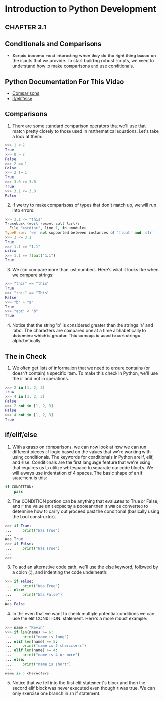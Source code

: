# Introduction to Python Development 


## CHAPTER 3.1
## Conditionals and Comparisons

- Scripts become most interesting when they do the right thing based on the inputs that we provide. To start building robust scripts, we need to understand how to make comparisons and use conditionals.

## Python Documentation For This Video
- [Comparisons](https://docs.python.org/3/library/stdtypes.html#comparisons)
- [if/elif/else](https://docs.python.org/3/tutorial/controlflow.html#if-statements)


## Comparisons
1. There are some standard comparison operators that we'll use that match pretty closely to those used
in mathematical equations. Let's take a look at them:

```python
>>> 1 < 2
True
>>> 0 > 2
False
>>> 2 == 1
False
>>> 2 != 1
True
>>> 3.0 >= 3.0
True
>>> 3.1 <= 3.0
False

```
2. If we try to make comparisons of types that don't match up, we will run into errors:
```python
>>> 3.1 <= "this"
Traceback (most recent call last):
  File "<stdin>", line 1, in <module>
TypeError: '<=' not supported between instances of 'float' and 'str'
>>> 3 <= 3.1
True
>>> 1.1 == "1.1"
False
>>> 1.1 == float("1.1")
True
```
3. We can compare more than just numbers. Here's what it looks like when we compare strings:
```python
>>> "this" == "this"
True
>>> "this" == "This"
False
>>> "b" > "a"
True
>>> "abc" < "b"
True
```
4. Notice that the string 'b' is considered greater than the strings 'a' and 'abc'. The characters are compared one at a time alphabetically to determine which is greater. This concept is used to sort strings alphabetically.

## The in Check
1. We often get lists of information that we need to ensure contains (or doesn't contain) a specific item. To make this check in Python, we'll use the in and not in operations.
```python
>>> 2 in [1, 2, 3]
True
>>> 4 in [1, 2, 3]
False
>>> 2 not in [1, 2, 3]
False
>>> 4 not in [1, 2, 3]
True
```
## if/elif/else
1. With a grasp on comparisons, we can now look at how we can run different pieces of logic based on the values that we're working with using conditionals. The keywords for conditionals in Python are if, elif, and else. Conditionals are the first language feature that we're using that requires us to utilize whitespace to separate our code blocks. We will always use indentation of 4 spaces. The basic shape of an if statement is this:
```python
if CONDITION:
    pass
```
2. The CONDITION portion can be anything that evaluates to True or False, and if the value isn't explicitly a boolean then it will be converted to determine how to carry out proceed past the conditional (basically using the bool constructor).
```python
>>> if True:
...     print("Was True")
...
Was True
>>> if False:
...     print("Was True")
...
>>>
```
3. To add an alternative code path, we'll use the else keyword, followed by a colon (:), and indenting the code underneath:
```python
>>> if False:
...     print("Was True")
... else:
...     print("Was False")
...
Was False
```
4. In the even that we want to check multiple potential conditions we can use the elif CONDITION: statement. Here's a more robust example:
```python
>>> name = "Kevin"
>>> if len(name) >= 6:
...     print("name is long")
... elif len(name) == 5:
...     print("name is 5 characters")
... elif len(name) >= 4:
...     print("name is 4 or more")
... else:
...     print("name is short")
...
name is 5 characters
```
5. Notice that we fell into the first elif statement's block and then the second elif block was never executed even though it was true. We can only exercise one branch in an if statement.
